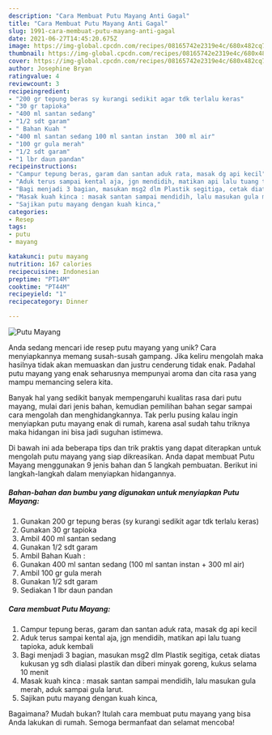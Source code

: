 ```yaml
---
description: "Cara Membuat Putu Mayang Anti Gagal"
title: "Cara Membuat Putu Mayang Anti Gagal"
slug: 1991-cara-membuat-putu-mayang-anti-gagal
date: 2021-06-27T14:45:20.675Z
image: https://img-global.cpcdn.com/recipes/08165742e2319e4c/680x482cq70/putu-mayang-foto-resep-utama.jpg
thumbnail: https://img-global.cpcdn.com/recipes/08165742e2319e4c/680x482cq70/putu-mayang-foto-resep-utama.jpg
cover: https://img-global.cpcdn.com/recipes/08165742e2319e4c/680x482cq70/putu-mayang-foto-resep-utama.jpg
author: Josephine Bryan
ratingvalue: 4
reviewcount: 3
recipeingredient:
- "200 gr tepung beras sy kurangi sedikit agar tdk terlalu keras"
- "30 gr tapioka"
- "400 ml santan sedang"
- "1/2 sdt garam"
- " Bahan Kuah "
- "400 ml santan sedang 100 ml santan instan  300 ml air"
- "100 gr gula merah"
- "1/2 sdt garam"
- "1 lbr daun pandan"
recipeinstructions:
- "Campur tepung beras, garam dan santan aduk rata, masak dg api kecil"
- "Aduk terus sampai kental aja, jgn mendidih, matikan api lalu tuang tapioka, aduk kembali"
- "Bagi menjadi 3 bagian, masukan msg2 dlm Plastik segitiga, cetak diatas kukusan yg sdh dialasi plastik dan diberi minyak goreng, kukus selama 10 menit"
- "Masak kuah kinca : masak santan sampai mendidih, lalu masukan gula merah, aduk sampai gula larut."
- "Sajikan putu mayang dengan kuah kinca,"
categories:
- Resep
tags:
- putu
- mayang

katakunci: putu mayang 
nutrition: 167 calories
recipecuisine: Indonesian
preptime: "PT14M"
cooktime: "PT44M"
recipeyield: "1"
recipecategory: Dinner

---
```



![Putu Mayang](https://img-global.cpcdn.com/recipes/08165742e2319e4c/680x482cq70/putu-mayang-foto-resep-utama.jpg)

Anda sedang mencari ide resep putu mayang yang unik? Cara menyiapkannya memang susah-susah gampang. Jika keliru mengolah maka hasilnya tidak akan memuaskan dan justru cenderung tidak enak. Padahal putu mayang yang enak seharusnya mempunyai aroma dan cita rasa yang mampu memancing selera kita.



Banyak hal yang sedikit banyak mempengaruhi kualitas rasa dari putu mayang, mulai dari jenis bahan, kemudian pemilihan bahan segar sampai cara mengolah dan menghidangkannya. Tak perlu pusing kalau ingin menyiapkan putu mayang enak di rumah, karena asal sudah tahu triknya maka hidangan ini bisa jadi suguhan istimewa.


Di bawah ini ada beberapa tips dan trik praktis yang dapat diterapkan untuk mengolah putu mayang yang siap dikreasikan. Anda dapat membuat Putu Mayang menggunakan 9 jenis bahan dan 5 langkah pembuatan. Berikut ini langkah-langkah dalam menyiapkan hidangannya.

<!--inarticleads1-->

##### Bahan-bahan dan bumbu yang digunakan untuk menyiapkan Putu Mayang:

1. Gunakan 200 gr tepung beras (sy kurangi sedikit agar tdk terlalu keras)
1. Gunakan 30 gr tapioka
1. Ambil 400 ml santan sedang
1. Gunakan 1/2 sdt garam
1. Ambil  Bahan Kuah :
1. Gunakan 400 ml santan sedang (100 ml santan instan + 300 ml air)
1. Ambil 100 gr gula merah
1. Gunakan 1/2 sdt garam
1. Sediakan 1 lbr daun pandan




<!--inarticleads2-->

##### Cara membuat Putu Mayang:

1. Campur tepung beras, garam dan santan aduk rata, masak dg api kecil
1. Aduk terus sampai kental aja, jgn mendidih, matikan api lalu tuang tapioka, aduk kembali
1. Bagi menjadi 3 bagian, masukan msg2 dlm Plastik segitiga, cetak diatas kukusan yg sdh dialasi plastik dan diberi minyak goreng, kukus selama 10 menit
1. Masak kuah kinca : masak santan sampai mendidih, lalu masukan gula merah, aduk sampai gula larut.
1. Sajikan putu mayang dengan kuah kinca,




Bagaimana? Mudah bukan? Itulah cara membuat putu mayang yang bisa Anda lakukan di rumah. Semoga bermanfaat dan selamat mencoba!
